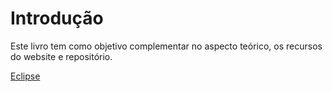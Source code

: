 # Introdução

Este livro tem como objetivo complementar no aspecto teórico, os recursos do website e repositório.

[Eclipse](eclipse/eclipse.rm)
